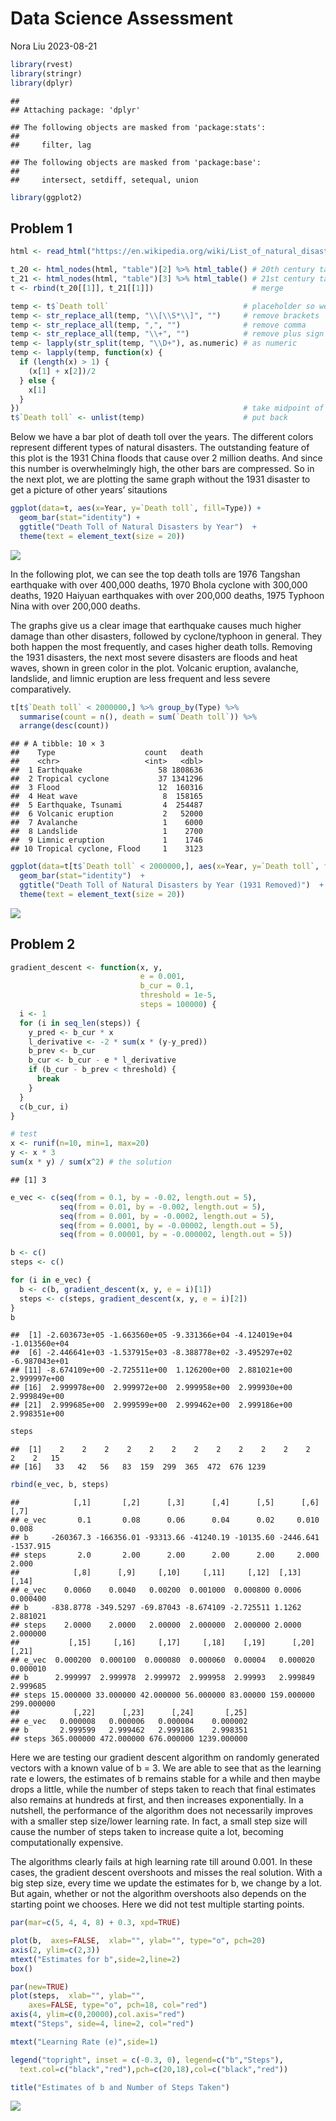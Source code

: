 Data Science Assessment
================
Nora Liu
2023-08-21

``` r
library(rvest)
library(stringr)
library(dplyr)
```

    ## 
    ## Attaching package: 'dplyr'

    ## The following objects are masked from 'package:stats':
    ## 
    ##     filter, lag

    ## The following objects are masked from 'package:base':
    ## 
    ##     intersect, setdiff, setequal, union

``` r
library(ggplot2)
```

## Problem 1

``` r
html <- read_html("https://en.wikipedia.org/wiki/List_of_natural_disasters_by_death_toll") # read in
```

``` r
t_20 <- html_nodes(html, "table")[2] %>% html_table() # 20th century table
t_21 <- html_nodes(html, "table")[3] %>% html_table() # 21st century table
t <- rbind(t_20[[1]], t_21[[1]])                      # merge
```

``` r
temp <- t$`Death toll`                              # placeholder so we do not directly work on t
temp <- str_replace_all(temp, "\\[\\S*\\]", "")     # remove brackets
temp <- str_replace_all(temp, ",", "")              # remove comma
temp <- str_replace_all(temp, "\\+", "")            # remove plus sign
temp <- lapply(str_split(temp, "\\D+"), as.numeric) # as numeric
temp <- lapply(temp, function(x) {
  if (length(x) > 1) {
    (x[1] + x[2])/2
  } else {
    x[1]
  }
})                                                  # take midpoint of two numbers
t$`Death toll` <- unlist(temp)                      # put back
```

Below we have a bar plot of death toll over the years. The different
colors represent different types of natural disasters. The outstanding
feature of this plot is the 1931 China floods that cause over 2 million
deaths. And since this number is overwhelmingly high, the other bars are
compressed. So in the next plot, we are plotting the same graph without
the 1931 disaster to get a picture of other years’ sitautions

``` r
ggplot(data=t, aes(x=Year, y=`Death toll`, fill=Type)) + 
  geom_bar(stat="identity") +
  ggtitle("Death Toll of Natural Disasters by Year")  + 
  theme(text = element_text(size = 20)) 
```

![](Figs/unnamed-chunk-5-1.png?raw=true)<!-- -->

In the following plot, we can see the top death tolls are 1976 Tangshan
earthquake with over 400,000 deaths, 1970 Bhola cyclone with 300,000
deaths, 1920 Haiyuan earthquakes with over 200,000 deaths, 1975 Typhoon
Nina with over 200,000 deaths.

The graphs give us a clear image that earthquake causes much higher
damage than other disasters, followed by cyclone/typhoon in general.
They both happen the most frequently, and cases higher death tolls.
Removing the 1931 disasters, the next most severe disasters are floods
and heat waves, shown in green color in the plot. Volcanic eruption,
avalanche, landslide, and limnic eruption are less frequent and less
severe comparatively.

``` r
t[t$`Death toll` < 2000000,] %>% group_by(Type) %>% 
  summarise(count = n(), death = sum(`Death toll`)) %>%
  arrange(desc(count))
```

    ## # A tibble: 10 × 3
    ##    Type                    count   death
    ##    <chr>                   <int>   <dbl>
    ##  1 Earthquake                 58 1808636
    ##  2 Tropical cyclone           37 1341296
    ##  3 Flood                      12  160316
    ##  4 Heat wave                   8  158165
    ##  5 Earthquake, Tsunami         4  254487
    ##  6 Volcanic eruption           2   52000
    ##  7 Avalanche                   1    6000
    ##  8 Landslide                   1    2700
    ##  9 Limnic eruption             1    1746
    ## 10 Tropical cyclone, Flood     1    3123

``` r
ggplot(data=t[t$`Death toll` < 2000000,], aes(x=Year, y=`Death toll`, fill=Type)) + 
  geom_bar(stat="identity")  +
  ggtitle("Death Toll of Natural Disasters by Year (1931 Removed)")  + 
  theme(text = element_text(size = 20)) 
```

![](Figs/unnamed-chunk-7-1.png)<!-- -->

## Problem 2

``` r
gradient_descent <- function(x, y, 
                             e = 0.001, 
                             b_cur = 0.1, 
                             threshold = 1e-5, 
                             steps = 100000) {
  i <- 1
  for (i in seq_len(steps)) {
    y_pred <- b_cur * x
    l_derivative <- -2 * sum(x * (y-y_pred))
    b_prev <- b_cur
    b_cur <- b_cur - e * l_derivative
    if (b_cur - b_prev < threshold) {
      break
    }
  }
  c(b_cur, i)
}
```

``` r
# test
x <- runif(n=10, min=1, max=20)
y <- x * 3
sum(x * y) / sum(x^2) # the solution
```

    ## [1] 3

``` r
e_vec <- c(seq(from = 0.1, by = -0.02, length.out = 5),
           seq(from = 0.01, by = -0.002, length.out = 5),
           seq(from = 0.001, by = -0.0002, length.out = 5),
           seq(from = 0.0001, by = -0.00002, length.out = 5),
           seq(from = 0.00001, by = -0.000002, length.out = 5))

b <- c()
steps <- c()

for (i in e_vec) {
  b <- c(b, gradient_descent(x, y, e = i)[1])
  steps <- c(steps, gradient_descent(x, y, e = i)[2])
}
b
```

    ##  [1] -2.603673e+05 -1.663560e+05 -9.331366e+04 -4.124019e+04 -1.013560e+04
    ##  [6] -2.446641e+03 -1.537915e+03 -8.388778e+02 -3.495297e+02 -6.987043e+01
    ## [11] -8.674109e+00 -2.725511e+00  1.126200e+00  2.881021e+00  2.999997e+00
    ## [16]  2.999978e+00  2.999972e+00  2.999958e+00  2.999930e+00  2.999849e+00
    ## [21]  2.999685e+00  2.999599e+00  2.999462e+00  2.999186e+00  2.998351e+00

``` r
steps
```

    ##  [1]    2    2    2    2    2    2    2    2    2    2    2    2    2    2   15
    ## [16]   33   42   56   83  159  299  365  472  676 1239

``` r
rbind(e_vec, b, steps)
```

    ##            [,1]       [,2]      [,3]      [,4]      [,5]      [,6]      [,7]
    ## e_vec       0.1       0.08      0.06      0.04      0.02     0.010     0.008
    ## b     -260367.3 -166356.01 -93313.66 -41240.19 -10135.60 -2446.641 -1537.915
    ## steps       2.0       2.00      2.00      2.00      2.00     2.000     2.000
    ##            [,8]      [,9]     [,10]     [,11]     [,12]  [,13]    [,14]
    ## e_vec    0.0060    0.0040   0.00200  0.001000  0.000800 0.0006 0.000400
    ## b     -838.8778 -349.5297 -69.87043 -8.674109 -2.725511 1.1262 2.881021
    ## steps    2.0000    2.0000   2.00000  2.000000  2.000000 2.0000 2.000000
    ##           [,15]     [,16]     [,17]     [,18]    [,19]      [,20]      [,21]
    ## e_vec  0.000200  0.000100  0.000080  0.000060  0.00004   0.000020   0.000010
    ## b      2.999997  2.999978  2.999972  2.999958  2.99993   2.999849   2.999685
    ## steps 15.000000 33.000000 42.000000 56.000000 83.00000 159.000000 299.000000
    ##            [,22]      [,23]      [,24]       [,25]
    ## e_vec   0.000008   0.000006   0.000004    0.000002
    ## b       2.999599   2.999462   2.999186    2.998351
    ## steps 365.000000 472.000000 676.000000 1239.000000

Here we are testing our gradient descent algorithm on randomly generated
vectors with a known value of b = 3. We are able to see that as the
learning rate e lowers, the estimates of b remains stable for a while
and then maybe drops a little, while the number of steps taken to reach
that final estimates also remains at hundreds at first, and then
increases exponentially. In a nutshell, the performance of the algorithm
does not necessarily improves with a smaller step size/lower learning
rate. In fact, a small step size will cause the number of steps taken to
increase quite a lot, becoming computationally expensive.

The algorithms clearly fails at high learning rate till around 0.001. In
these cases, the gradient descent overshoots and misses the real
solution. With a big step size, every time we update the estimates for
b, we change by a lot. But again, whether or not the algorithm
overshoots also depends on the starting point we chooses. Here we did
not test multiple starting points.

``` r
par(mar=c(5, 4, 4, 8) + 0.3, xpd=TRUE)

plot(b,  axes=FALSE,  xlab="", ylab="", type="o", pch=20)
axis(2, ylim=c(2,3))
mtext("Estimates for b",side=2,line=2)
box()

par(new=TRUE)
plot(steps,  xlab="", ylab="",  
    axes=FALSE, type="o", pch=18, col="red")
axis(4, ylim=c(0,20000),col.axis="red")
mtext("Steps", side=4, line=2, col="red")

mtext("Learning Rate (e)",side=1)

legend("topright", inset = c(-0.3, 0), legend=c("b","Steps"),
  text.col=c("black","red"),pch=c(20,18),col=c("black","red"))

title("Estimates of b and Number of Steps Taken")
```

![](Figs/unnamed-chunk-11-1.png)<!-- -->
